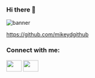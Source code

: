 ### Hi there 👋

![banner](https://user-images.githubusercontent.com/94988620/177403523-cb947d3e-a5e5-4bfe-a754-1b2b157fb1e2.png)

https://github.com/mikeydgithub

<h3 align="left">Connect with me:</h3>
<p align="left">
<a href="https://www.linkedin.com/in/michael-diamond-a704a9168/" target="blank"><img align="center" src="https://cdn.jsdelivr.net/npm/simple-icons@3.0.1/icons/linkedin.svg" alt="" height="30" width="40" color="lightblue" /></a>
<a href="https://www.instagram.com/mikexcpt/" target="blank"><img align="center" src="https://cdn.jsdelivr.net/npm/simple-icons@3.0.1/icons/instagram.svg" alt="" height="30" width="40" /></a>

<!--
**mikeydgithub/mikeydgithub** is a ✨ _special_ ✨ repository because its `README.md` (this file) appears on your GitHub profile.

Here are some ideas to get you started:

- 🔭 I’m currently working on ...
- 🌱 I’m currently learning ...
- 👯 I’m looking to collaborate on ...
- 🤔 I’m looking for help with ...
- 💬 Ask me about ...
- 📫 How to reach me: ...
- 😄 Pronouns: ...
- ⚡ Fun fact: ...
-->
